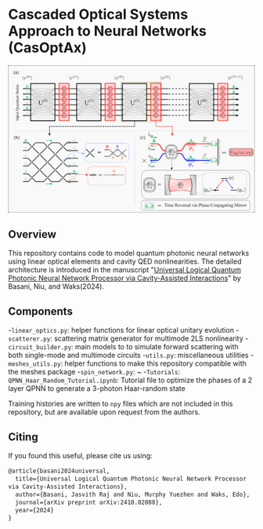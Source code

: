 # Cascaded Optical Systems Approach to Neural Networks (CasOptAx)

![](/assets/qonn_schematic.png)


## Overview

This repository contains code to model quantum photonic neural networks using linear optical elements and cavity QED nonlinearities. The detailed architecture is introduced in the manuscript "[Universal Logical Quantum Photonic Neural Network Processor via Cavity-Assisted Interactions](https://arxiv.org/abs/2410.02088)" by Basani, Niu, and Waks(2024).

## Components

-`linear_optics.py`: helper functions for linear optical unitary evolution
-`scatterer.py`: scattering matrix generator for multimode 2LS nonlinearity
-`circuit_builder.py`: main models to to simulate forward scattering with both single-mode and multimode circuits 
-`utils.py`: miscellaneous utilities
-`meshes_utils.py`: helper functions to make this repository compatible with the meshes package
-`spin_network.py`: ~
-`Tutorials`: 
    `QPNN_Haar_Random_Tutorial.ipynb`: Tutorial file to optimize the phases of a 2 layer QPNN to generate a 3-photon Haar-random state


Training histories are written to `npy` files which are not included in this repository, but are available upon request from the authors.

## Citing

If you found this useful, please cite us using: 

```
@article{basani2024universal,
  title={Universal Logical Quantum Photonic Neural Network Processor via Cavity-Assisted Interactions},
  author={Basani, Jasvith Raj and Niu, Murphy Yuezhen and Waks, Edo},
  journal={arXiv preprint arXiv:2410.02088},
  year={2024}
}
```
